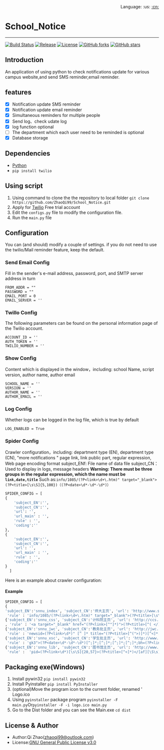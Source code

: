 <div align="right">Language: :us:
<a title="Chinese" href="README.zh-CN.md">:cn:</a></div>

# School_Notice

---

[![Build Status](https://travis-ci.org/ZhaoQi99/School_Notice.svg?branch=master)](https://travis-ci.org/ZhaoQi99/School_Notice)
[![Release](https://img.shields.io/github/release/ZhaoQi99/School_Notice.svg)](https://github.com/ZhaoQi99/School_Notice/releases)
[![License](https://img.shields.io/github/license/ZhaoQi99/School_Notice.svg)](https://github.com/ZhaoQi99/School_Notice/blob/master/LICENSE)
[![GitHub forks](https://img.shields.io/github/forks/ZhaoQi99/School_Notice.svg)](https://github.com/ZhaoQi99/School_Notice/network)
[![GitHub stars](https://img.shields.io/github/stars/ZhaoQi99/School_Notice.svg)](https://github.com/ZhaoQi99/School_Notice/stargazers) 

## Introduction
An application of using python to check notifications update for various campus website,and send SMS reminder,email reminder.

## features
- [x] Notification update SMS reminder
- [x] Notification update email reminder
- [x] Simultaneous reminders for multiple people
- [x] Send log、check udate log 
- [x] log function optional
- [ ] The department which each user need to be reminded is optional
- [x] Database storage

## Dependencies
* [Python](http://www.python.org/)
* `pip install twilio`

## Using script
1. Using command to clone the the repository to local folder
`git clone https://github.com/ZhaoQi99/School_Notice.git`
2. Apply for [Twilio](https://www.twilio.com/) Free trial account
3. Edit the `configs.py` file to modify the configuration file.
4. Run the `main.py` file

## Configuration
You can (and should) modify a couple of settings. if you do not need to use the twilio/Mail reminder feature, keep the default.

### Send Email Config
Fill in the sender's e-mail address, password, port, and SMTP server address in turn
```
FROM_ADDR = ""
PASSWORD = ""
EMAIL_PORT = 0
EMAIL_SERVER = ''
```
### Twillo Config
The following parameters can be found on the personal information page of the Twilio account.
```
ACCOUNT_ID = ''
AUTH_TOKEN = ''
TWILIO_NUMBER = ''
```

### Show Config
Content which is displayed in the window，including: school Name, script version, author name, author email
```
SCHOOL_NAME = ''
VERSION = ''
AUTHOR_NAME = ''
AUTHOR_EMAIL = ''
```

### Log Config
Whether logs can be logged in the log file, which is true by default
```
LOG_ENABLED = True
```
### Spider Config
Crawler  configuration，including: department type (EN), department type (CN),  "more notifications " page link, link public part, regular expression, Web page encoding format
subject_ENf: File name of data file
subject_CN： Used to display in logs, message headers
**Warning: There must be three groups in the regular expression, which the name must be ` link,date,title`**
Such as:`info/1085/(?P<link>\d+\.htm)" target="_blank">(?P<title>[\s\S]{5,100})（(?P<date>\d*-\d*-\d*)）`
```python
SPIDER_CONFIG = [
{
    'subject_EN':'',
    'subject_CN':'',
    'url': '',
    'url_main' : '',
    'rule' : '',
    'coding':''
},
{
    'subject_EN':'',
    'subject_CN':'',
    'url': '',
    'url_main' : '',
    'rule' : '',
    'coding':''
}
  ]
```
Here is an example about crawler configuration:
#### Example
```python
SPIDER_CONFIG = [
{
'subject_EN':'snnu_index', 'subject_CN':'师大主页', 'url': 'http://www.snnu.edu.cn/tzgg.htm', 'url_main' : 'http://www.snnu.edu.cn/info/1085/',
 'rule' : 'info/1085/(?P<link>\d+\.htm)" target="_blank">(?P<title>[\s\S]{5,100})（(?P<date>\d*-\d*-\d*)）','coding':'utf-8'},
{'subject_EN':'snnu_css', 'subject_CN':'计科院主页', 'url': 'http://ccs.snnu.edu.cn/tzgg.htm', 'url_main' : 'http://ccs.snnu.edu.cn/'
, 'rule' : '<a target="_blank" href="(?P<link>[^"]*)">(?P<title>[^( </)]*)[^"]*"[^>]*>(?P<date>\d*-\d*-\d*)','coding':'utf-8'},
{'subject_EN':'snnu_jwc', 'subject_CN':'教务处主页', 'url': 'http://jwc.snnu.edu.cn/news_more.xhm?lm=2', 'url_main' : 'http://jwc.snnu.edu.cn/html/news_view.xhm?newsid=',
 'rule' : 'newsid=(?P<link>\d*)" [^ ]* title="(?P<title>[^(">)]*)[^<]*[^(]*\((?P<date>\d*/\d*/\d*)','coding':'gbk'},
{'subject_EN':'snnu_xsc', 'subject_CN':'学生处主页', 'url': 'http://www.xsc.snnu.edu.cn/Announcements.asp', 'url_main' : 'http://www.xsc.snnu.edu.cn/Announcements.asp?id=144&bh=',
 'rule' : 'gk3">(?P<date>\d*-\d*-\d*)[^;]*;[^;]*;[^;]*;[^;]*;bh=(?P<link>\d*)[^>]*>(?P<title>[^</]*)','coding':'gbk'},
{'subject_EN':'snnu_lib', 'subject_CN':'图书馆主页', 'url': 'http://www.lib.snnu.edu.cn/action.do?webid=w-d-bggg-l', 'url_main' :  'http://www.lib.snnu.edu.cn/action.do?webid=w-l-showmsg&gtype=a&pid=',
 'rule' :  'pid=(?P<link>\d*)[\s\S]{20,57}>(?P<title>[^<]*)</[af][\S\s]{18,70}(?P<date>\d{4}-\d*-\d*)','coding':'utf-8'}]
```
## Packaging exe(Windows)
1. Install  pywin32
`pip install pywin32`
2.  Install Pyinstaller
`pip install PyInstaller`
3. (optional)Move the program icon to the current folder, renamed ' Logo.ico 
4.  Using `pyinstaller` package program
`pyinstaller -F main.py`Or`pyinstaller -F -i logo.ico main.py`
5. Go to the Dist folder and you can see the Main.exe
`cd dist`

## License & Author
* Author:Qi Zhao([zhaoqi99@outlook.com](mailto:zhaoqi99@outlook.com))
* License:[GNU General Public License v3.0](https://github.com/ZhaoQi99/School_Notice/blob/master/LICENSE)